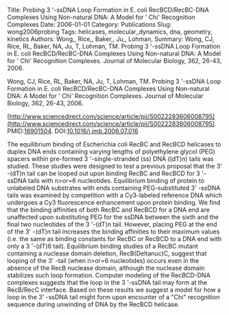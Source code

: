 Title: Probing 3 '-ssDNA Loop Formation in E. coli RecBCD/RecBC-DNA Complexes Using Non-natural DNA: A Model for ' Chi' Recognition Complexes
Date: 2006-01-01
Category: Publications
Slug: wong2006probing
Tags: helicases, molecular_dynamics, dna, geometry, kinetics
Authors: Wong,, Rice,, Baker,, Ju,, Lohman,
Summary: Wong, CJ, Rice, RL, Baker, NA, Ju, T, Lohman, TM. Probing 3 '-ssDNA Loop Formation in E. coli RecBCD/RecBC-DNA Complexes Using Non-natural DNA: A Model for ' Chi' Recognition Complexes. Journal of Molecular Biology, 362, 26-43, 2006. 

Wong, CJ, Rice, RL, Baker, NA, Ju, T, Lohman, TM. Probing 3 '-ssDNA Loop Formation in E. coli RecBCD/RecBC-DNA Complexes Using Non-natural DNA: A Model for ' Chi' Recognition Complexes. Journal of Molecular Biology, 362, 26-43, 2006. 

[http://www.sciencedirect.com/science/article/pii/S0022283606008795](http://www.sciencedirect.com/science/article/pii/S0022283606008795). PMID:[16901504](http://www.ncbi.nlm.nih.gov/pubmed/16901504). DOI:[10.1016/j.jmb.2006.07.016](http://dx.doi.org/10.1016/j.jmb.2006.07.016)

The equilibrium binding of Escherichia coli RecBC and RecBCD helicases to duplex DNA ends containing varying lengths of polyethylene glycol (PEG) spacers within pre-formed 3 '-single-stranded (ss) DNA ((dT)n) tails was studied. These studies were designed to test a previous proposal that the 3' -(dT)n tail can be looped out upon binding RecBC and RecBCD for 3 '-ssDNA tails with n>or=6 nucleotides. Equilibrium binding of protein to unlabeled DNA substrates with ends containing PEG-substituted 3' -ssDNA tails was examined by competition with a Cy3-labeled reference DNA which undergoes a Cy3 fluorescence enhancement upon protein binding. We find that the binding affinities of both RecBC and RecBCD for a DNA end are unaffected upon substituting PEG for the ssDNA between the sixth and the final two nucleotides of the 3 '-(dT)n tail. However, placing PEG at the end of the 3' -(dT)n tail increases the binding affinities to their maximum values (i.e. the same as binding constants for RecBC or RecBCD to a DNA end with only a 3 '-(dT)6 tail). Equilibrium binding studies of a RecBC mutant containing a nuclease domain deletion, RecB(Deltanuc)C, suggest that looping of the 3' -tail (when n>or=6 nucleotides) occurs even in the absence of the RecB nuclease domain, although the nuclease domain stabilizes such loop formation. Computer modeling of the RecBCD-DNA complexes suggests that the loop in the 3 '-ssDNA tail may form at the RecB/RecC interface. Based on these results we suggest a model for how a loop in the 3' -ssDNA tail might form upon encounter of a "Chi" recognition sequence during unwinding of DNA by the RecBCD helicase.

